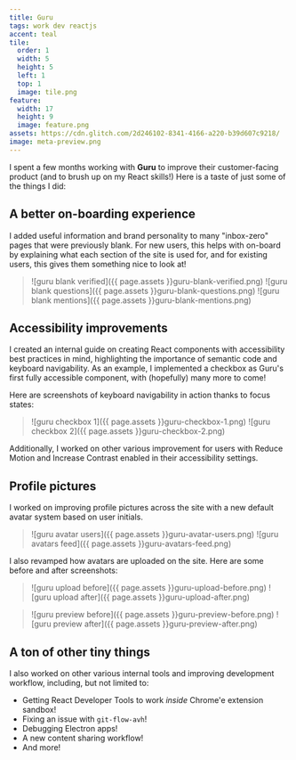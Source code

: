 ```yaml
---
title: Guru
tags: work dev reactjs
accent: teal
tile:
  order: 1
  width: 5
  height: 5
  left: 1
  top: 1
  image: tile.png
feature:
  width: 17
  height: 9
  image: feature.png
assets: https://cdn.glitch.com/2d246102-8341-4166-a220-b39d607c9218/
image: meta-preview.png
---
```


<p class="lead">I spent a few months working with <strong>Guru</strong> to improve their customer-facing product (and to brush up on my React skills!) Here is a taste of just some of the things I did:</p>

## A better on-boarding experience

I added useful information and brand personality to many "inbox-zero" pages that were previously blank. For new users, this helps with on-board by explaining what each section of the site is used for, and for existing users, this gives them something nice to look at!

> ![guru blank verified]({{ page.assets }}guru-blank-verified.png)
> <row markdown="block">
> <column markdown="block" width="50">
> ![guru blank questions]({{ page.assets }}guru-blank-questions.png)
> </column>
> <column markdown="block" width="50">
> ![guru blank mentions]({{ page.assets }}guru-blank-mentions.png)
> </column>
> </row>




## Accessibility improvements

I created an internal guide on creating React components with accessibility best practices in mind, highlighting the importance of semantic code and keyboard navigability. As an example, I implemented a checkbox as Guru's first fully accessible component, with (hopefully) many more to come!

Here are screenshots of keyboard navigability in action thanks to focus states:

> <row markdown="block">
> <column markdown="block" width="50">
> ![guru checkbox 1]({{ page.assets }}guru-checkbox-1.png)
> </column>
> <column markdown="block" width="50">
> ![guru checkbox 2]({{ page.assets }}guru-checkbox-2.png)
> </column>
> </row>

Additionally, I worked on other various improvement for users with Reduce Motion and Increase Contrast enabled in their accessibility settings.

## Profile pictures

I worked on improving profile pictures across the site with a new default avatar system based on user initials.

> <row markdown="block">
> <column markdown="block" width="50">
> ![guru avatar users]({{ page.assets }}guru-avatar-users.png)
> </column>
> <column markdown="block" width="50">
> ![guru avatars feed]({{ page.assets }}guru-avatars-feed.png)
> </column>
> </row>

I also revamped how avatars are uploaded on the site. Here are some before and after screenshots:

> <row markdown="block">
> <column markdown="block" width="50">
> ![guru upload before]({{ page.assets }}guru-upload-before.png)
> </column>
> <column markdown="block" width="50">
> ![guru upload after]({{ page.assets }}guru-upload-after.png)
> </column>
> </row>

> <row markdown="block">
> <column markdown="block" width="50">
> ![guru preview before]({{ page.assets }}guru-preview-before.png)
> </column>
> <column markdown="block" width="50">
> ![guru preview after]({{ page.assets }}guru-preview-after.png)
> </column>
> </row>

## A ton of other tiny things

 I also worked on other various internal tools and improving development workflow, including, but not limited to:

- Getting React Developer Tools to work _inside_ Chrome'e extension sandbox!
- Fixing an issue with `git-flow-avh`!
- Debugging Electron apps!
- A new content sharing workflow!
- And more!

